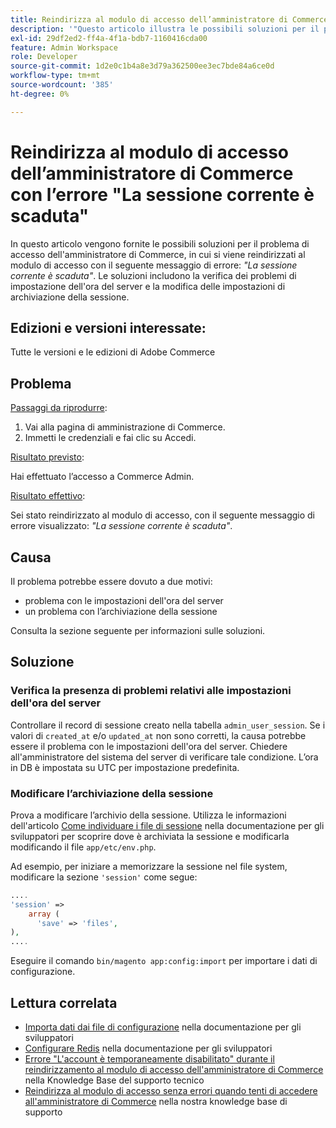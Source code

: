 ```yaml
---
title: Reindirizza al modulo di accesso dell’amministratore di Commerce con l’errore "La sessione corrente è scaduta"
description: '"Questo articolo illustra le possibili soluzioni per il problema di accesso dell’amministratore di Commerce, in cui si viene reindirizzati al modulo di accesso con il seguente messaggio di errore: *"La sessione corrente è scaduta"*. Le soluzioni includono la verifica dei problemi di impostazione dell''ora del server e la modifica delle impostazioni di archiviazione della sessione.'
exl-id: 29df2ed2-ff4a-4f1a-bdb7-1160416cda00
feature: Admin Workspace
role: Developer
source-git-commit: 1d2e0c1b4a8e3d79a362500ee3ec7bde84a6ce0d
workflow-type: tm+mt
source-wordcount: '385'
ht-degree: 0%

---
```


# Reindirizza al modulo di accesso dell’amministratore di Commerce con l’errore &quot;La sessione corrente è scaduta&quot;

In questo articolo vengono fornite le possibili soluzioni per il problema di accesso dell&#39;amministratore di Commerce, in cui si viene reindirizzati al modulo di accesso con il seguente messaggio di errore: *&quot;La sessione corrente è scaduta&quot;*. Le soluzioni includono la verifica dei problemi di impostazione dell&#39;ora del server e la modifica delle impostazioni di archiviazione della sessione.

## Edizioni e versioni interessate:

Tutte le versioni e le edizioni di Adobe Commerce

## Problema

<u>Passaggi da riprodurre</u>:

1. Vai alla pagina di amministrazione di Commerce.
1. Immetti le credenziali e fai clic su Accedi.

<u>Risultato previsto</u>:

Hai effettuato l’accesso a Commerce Admin.

<u>Risultato effettivo</u>:

Sei stato reindirizzato al modulo di accesso, con il seguente messaggio di errore visualizzato: *&quot;La sessione corrente è scaduta&quot;*.

## Causa

Il problema potrebbe essere dovuto a due motivi:

* problema con le impostazioni dell&#39;ora del server
* un problema con l’archiviazione della sessione

Consulta la sezione seguente per informazioni sulle soluzioni.

## Soluzione

### Verifica la presenza di problemi relativi alle impostazioni dell&#39;ora del server

Controllare il record di sessione creato nella tabella `admin_user_session`. Se i valori di `created_at` e/o `updated_at` non sono corretti, la causa potrebbe essere il problema con le impostazioni dell&#39;ora del server. Chiedere all&#39;amministratore del sistema del server di verificare tale condizione. L’ora in DB è impostata su UTC per impostazione predefinita.

### Modificare l’archiviazione della sessione

Prova a modificare l’archivio della sessione. Utilizza le informazioni dell&#39;articolo [Come individuare i file di sessione](https://devdocs.magento.com/guides/v2.3/config-guide/sessions.html) nella documentazione per gli sviluppatori per scoprire dove è archiviata la sessione e modificarla modificando il file `app/etc/env.php`.

Ad esempio, per iniziare a memorizzare la sessione nel file system, modificare la sezione `'session'` come segue:

```php
....
'session' =>
    array (
      'save' => 'files',
),
....
```

Eseguire il comando `bin/magento app:config:import` per importare i dati di configurazione.


## Lettura correlata

* [Importa dati dai file di configurazione](https://devdocs.magento.com/guides/v2.3/config-guide/cli/config-cli-subcommands-config-mgmt-import.html) nella documentazione per gli sviluppatori
* [Configurare Redis](https://devdocs.magento.com/guides/v2.3/config-guide/redis/config-redis.html) nella documentazione per gli sviluppatori
* [Errore &quot;L&#39;account è temporaneamente disabilitato&quot; durante il reindirizzamento al modulo di accesso dell&#39;amministratore di Commerce](/help/troubleshooting/miscellaneous/redirect-back-to-the-admin-login-form-with-your-account-is-temporarily-disabled-error.md) nella Knowledge Base del supporto tecnico
* [Reindirizza al modulo di accesso senza errori quando tenti di accedere all&#39;amministratore di Commerce](/help/troubleshooting/miscellaneous/login-redirect-when-trying-to-login-to-magento-admin.md) nella nostra knowledge base di supporto

